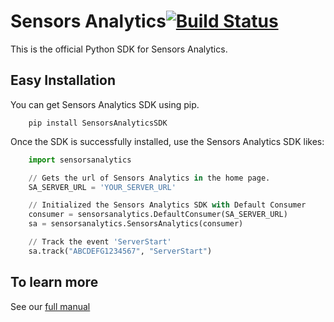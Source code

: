 # Sensors Analytics[![Build Status](https://travis-ci.com/xiachufang/sa-sdk-python.svg?branch=master)](https://travis-ci.com/xiachufang/sa-sdk-python)

This is the official Python SDK for Sensors Analytics.

## Easy Installation

You can get Sensors Analytics SDK using pip.

```
    pip install SensorsAnalyticsSDK
```

Once the SDK is successfully installed, use the Sensors Analytics SDK likes:

```python
    import sensorsanalytics

    // Gets the url of Sensors Analytics in the home page.
    SA_SERVER_URL = 'YOUR_SERVER_URL'

    // Initialized the Sensors Analytics SDK with Default Consumer
    consumer = sensorsanalytics.DefaultConsumer(SA_SERVER_URL)
    sa = sensorsanalytics.SensorsAnalytics(consumer)

    // Track the event 'ServerStart'
    sa.track("ABCDEFG1234567", "ServerStart")
```

## To learn more

See our [full manual](http://www.sensorsdata.cn/manual/python_sdk.html)

